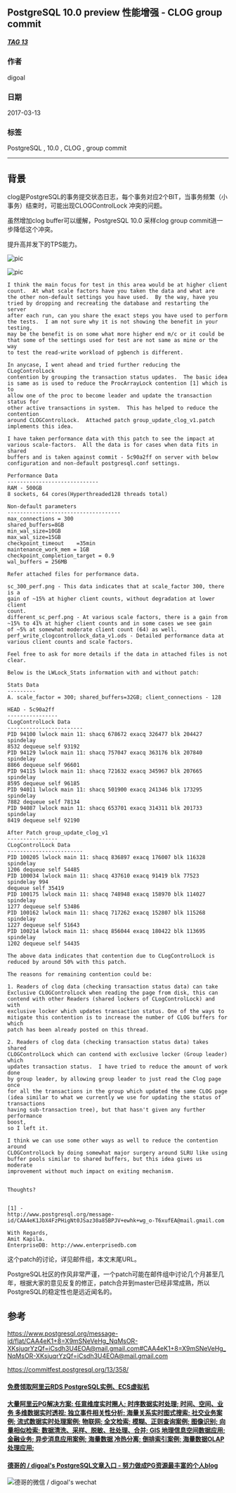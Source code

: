 ## PostgreSQL 10.0 preview 性能增强 - CLOG group commit    
##### [TAG 13](../class/13.md)
                                                                            
### 作者                                                                                                                         
digoal                                                                       
                                                                              
### 日期                                                                         
2017-03-13                                                                        
                                                                          
### 标签                                                                       
PostgreSQL , 10.0 , CLOG , group commit    
                                                                            
----                                                                      
                                                                               
## 背景           
clog是PostgreSQL的事务提交状态日志，每个事务对应2个BIT，当事务频繁（小事务）结束时，可能出现CLOGControlLock 冲突的问题。  
  
虽然增加clog buffer可以缓解，PostgreSQL 10.0 采样clog group commit进一步降低这个冲突。  
  
提升高并发下的TPS能力。  
  
![pic](20170313_07_pic_001.png)  
  
![pic](20170313_07_pic_002.png)  
  
  
```  
I think the main focus for test in this area would be at higher client  
count.  At what scale factors have you taken the data and what are  
the other non-default settings you have used.  By the way, have you  
tried by dropping and recreating the database and restarting the server  
after each run, can you share the exact steps you have used to perform  
the tests.  I am not sure why it is not showing the benefit in your testing,  
may be the benefit is on some what more higher end m/c or it could be  
that some of the settings used for test are not same as mine or the way  
to test the read-write workload of pgbench is different.  
  
In anycase, I went ahead and tried further reducing the CLogControlLock  
contention by grouping the transaction status updates.  The basic idea  
is same as is used to reduce the ProcArrayLock contention [1] which is to  
allow one of the proc to become leader and update the transaction status for  
other active transactions in system.  This has helped to reduce the  
contention  
around CLOGControlLock.  Attached patch group_update_clog_v1.patch  
implements this idea.  
  
I have taken performance data with this patch to see the impact at  
various scale-factors.  All the data is for cases when data fits in shared  
buffers and is taken against commit - 5c90a2ff on server with below  
configuration and non-default postgresql.conf settings.  
  
Performance Data  
-----------------------------  
RAM - 500GB  
8 sockets, 64 cores(Hyperthreaded128 threads total)  
  
Non-default parameters  
------------------------------------  
max_connections = 300  
shared_buffers=8GB  
min_wal_size=10GB  
max_wal_size=15GB  
checkpoint_timeout    =35min  
maintenance_work_mem = 1GB  
checkpoint_completion_target = 0.9  
wal_buffers = 256MB  
  
Refer attached files for performance data.  
  
sc_300_perf.png - This data indicates that at scale_factor 300, there is a  
gain of ~15% at higher client counts, without degradation at lower client  
count.  
different_sc_perf.png - At various scale factors, there is a gain from  
~15% to 41% at higher client counts and in some cases we see gain  
of ~5% at somewhat moderate client count (64) as well.  
perf_write_clogcontrollock_data_v1.ods - Detailed performance data at  
various client counts and scale factors.  
  
Feel free to ask for more details if the data in attached files is not  
clear.  
  
Below is the LWLock_Stats information with and without patch:  
  
Stats Data  
---------  
A. scale_factor = 300; shared_buffers=32GB; client_connections - 128  
  
HEAD - 5c90a2ff  
----------------  
CLogControlLock Data  
------------------------  
PID 94100 lwlock main 11: shacq 678672 exacq 326477 blk 204427 spindelay  
8532 dequeue self 93192  
PID 94129 lwlock main 11: shacq 757047 exacq 363176 blk 207840 spindelay  
8866 dequeue self 96601  
PID 94115 lwlock main 11: shacq 721632 exacq 345967 blk 207665 spindelay  
8595 dequeue self 96185  
PID 94011 lwlock main 11: shacq 501900 exacq 241346 blk 173295 spindelay  
7882 dequeue self 78134  
PID 94087 lwlock main 11: shacq 653701 exacq 314311 blk 201733 spindelay  
8419 dequeue self 92190  
  
After Patch group_update_clog_v1  
----------------  
CLogControlLock Data  
------------------------  
PID 100205 lwlock main 11: shacq 836897 exacq 176007 blk 116328 spindelay  
1206 dequeue self 54485  
PID 100034 lwlock main 11: shacq 437610 exacq 91419 blk 77523 spindelay 994  
dequeue self 35419  
PID 100175 lwlock main 11: shacq 748948 exacq 158970 blk 114027 spindelay  
1277 dequeue self 53486  
PID 100162 lwlock main 11: shacq 717262 exacq 152807 blk 115268 spindelay  
1227 dequeue self 51643  
PID 100214 lwlock main 11: shacq 856044 exacq 180422 blk 113695 spindelay  
1202 dequeue self 54435  
  
The above data indicates that contention due to CLogControlLock is  
reduced by around 50% with this patch.  
  
The reasons for remaining contention could be:  
  
1. Readers of clog data (checking transaction status data) can take  
Exclusive CLOGControlLock when reading the page from disk, this can  
contend with other Readers (shared lockers of CLogControlLock) and with  
exclusive locker which updates transaction status. One of the ways to  
mitigate this contention is to increase the number of CLOG buffers for which  
patch has been already posted on this thread.  
  
2. Readers of clog data (checking transaction status data) takes shared  
CLOGControlLock which can contend with exclusive locker (Group leader) which  
updates transaction status.  I have tried to reduce the amount of work done  
by group leader, by allowing group leader to just read the Clog page once  
for all the transactions in the group which updated the same CLOG page  
(idea similar to what we currently we use for updating the status of  
transactions  
having sub-transaction tree), but that hasn't given any further performance  
boost,  
so I left it.  
  
I think we can use some other ways as well to reduce the contention around  
CLOGControlLock by doing somewhat major surgery around SLRU like using  
buffer pools similar to shared buffers, but this idea gives us moderate  
improvement without much impact on exiting mechanism.  
  
  
Thoughts?  
  
  
[1] -  
http://www.postgresql.org/message-id/CAA4eK1JbX4FzPHigNt0JSaz30a85BPJV+ewhk+wg_o-T6xufEA@mail.gmail.com  
  
With Regards,  
Amit Kapila.  
EnterpriseDB: http://www.enterprisedb.com  
```  
      
这个patch的讨论，详见邮件组，本文末尾URL。      
      
PostgreSQL社区的作风非常严谨，一个patch可能在邮件组中讨论几个月甚至几年，根据大家的意见反复的修正，patch合并到master已经非常成熟，所以PostgreSQL的稳定性也是远近闻名的。      
                  
## 参考          
https://www.postgresql.org/message-id/flat/CAA4eK1+8=X9mSNeVeHg_NqMsOR-XKsjuqrYzQf=iCsdh3U4EOA@mail.gmail.com#CAA4eK1+8=X9mSNeVeHg_NqMsOR-XKsjuqrYzQf=iCsdh3U4EOA@mail.gmail.com  
  
https://commitfest.postgresql.org/13/358/  

  
  
  
  
  
  
  
  
  
  
  
  
  
  
  
  
  
  
  
  
  
  
  
  
  
  
  
  
  
  
  
  
  
  
  
  
  
#### [免费领取阿里云RDS PostgreSQL实例、ECS虚拟机](https://www.aliyun.com/database/postgresqlactivity "57258f76c37864c6e6d23383d05714ea")
  
  
#### [大量阿里云PG解决方案: 任意维度实时圈人; 时序数据实时处理; 时间、空间、业务 多维数据实时透视; 独立事件相关性分析; 海量关系实时图式搜索; 社交业务案例; 流式数据实时处理案例; 物联网; 全文检索; 模糊、正则查询案例; 图像识别; 向量相似检索; 数据清洗、采样、脱敏、批处理、合并; GIS 地理信息空间数据应用; 金融业务; 异步消息应用案例; 海量数据 冷热分离; 倒排索引案例; 海量数据OLAP处理应用;](https://yq.aliyun.com/topic/118 "40cff096e9ed7122c512b35d8561d9c8")
  
  
#### [德哥的 / digoal's PostgreSQL文章入口 - 努力做成PG资源最丰富的个人blog](https://github.com/digoal/blog/blob/master/README.md "22709685feb7cab07d30f30387f0a9ae")
  
  
![德哥的微信 / digoal's wechat](../pic/digoal_weixin.jpg "f7ad92eeba24523fd47a6e1a0e691b59")
  
